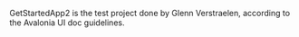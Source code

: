 GetStartedApp2 is the test project done by Glenn Verstraelen, according to the Avalonia UI doc guidelines.

